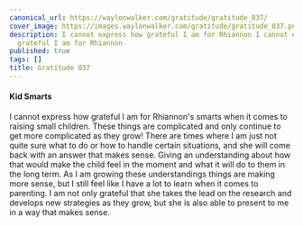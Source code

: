 ```yaml
---
canonical_url: https://waylonwalker.com/gratitude/gratitude_037/
cover_image: https://images.waylonwalker.com/gratitude/gratitude_037.png
description: I cannot express how grateful I am for Rhiannon I cannot express how
  grateful I am for Rhiannon
published: true
tags: []
title: Gratitude 037
---
```


#### Kid Smarts

I cannot express how grateful I am for Rhiannon's smarts when it comes to raising small children.  These things are complicated and only continue to get more complicated as they grow!  There are times where I am just not quite sure what to do or how to handle certain situations, and she will come back with an answer that makes sense.  Giving an understanding about how that would make the child feel in the moment and what it will do to them in the long term.  As I am growing these understandings things are making more sense, but I still feel like I have a lot to learn when it comes to parenting.  I am not only grateful that she takes the lead on the research and develops new strategies as they grow, but she is also able to present to me in a way that makes sense.